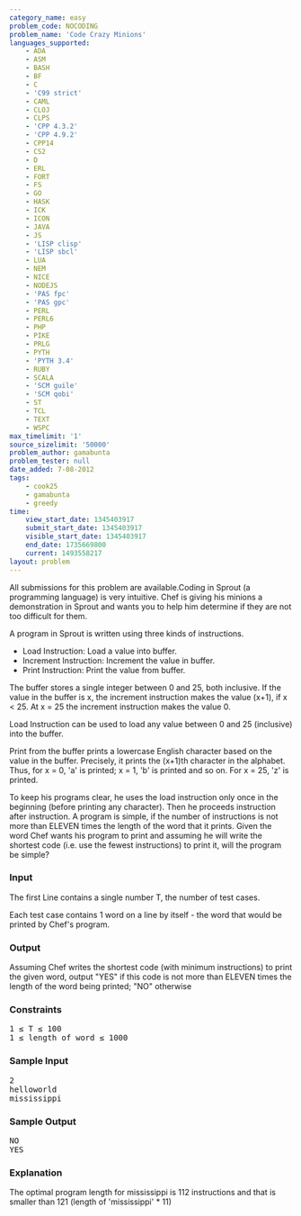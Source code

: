 ```yaml
---
category_name: easy
problem_code: NOCODING
problem_name: 'Code Crazy Minions'
languages_supported:
    - ADA
    - ASM
    - BASH
    - BF
    - C
    - 'C99 strict'
    - CAML
    - CLOJ
    - CLPS
    - 'CPP 4.3.2'
    - 'CPP 4.9.2'
    - CPP14
    - CS2
    - D
    - ERL
    - FORT
    - FS
    - GO
    - HASK
    - ICK
    - ICON
    - JAVA
    - JS
    - 'LISP clisp'
    - 'LISP sbcl'
    - LUA
    - NEM
    - NICE
    - NODEJS
    - 'PAS fpc'
    - 'PAS gpc'
    - PERL
    - PERL6
    - PHP
    - PIKE
    - PRLG
    - PYTH
    - 'PYTH 3.4'
    - RUBY
    - SCALA
    - 'SCM guile'
    - 'SCM qobi'
    - ST
    - TCL
    - TEXT
    - WSPC
max_timelimit: '1'
source_sizelimit: '50000'
problem_author: gamabunta
problem_tester: null
date_added: 7-08-2012
tags:
    - cook25
    - gamabunta
    - greedy
time:
    view_start_date: 1345403917
    submit_start_date: 1345403917
    visible_start_date: 1345403917
    end_date: 1735669800
    current: 1493558217
layout: problem
---
```

All submissions for this problem are available.Coding in Sprout (a programming language) is very intuitive. Chef is giving his minions a demonstration in Sprout and wants you to help him determine if they are not too difficult for them.

A program in Sprout is written using three kinds of instructions.

- Load Instruction: Load a value into buffer.
- Increment Instruction: Increment the value in buffer.
- Print Instruction: Print the value from buffer.

The buffer stores a single integer between 0 and 25, both inclusive. If the value in the buffer is x, the increment instruction makes the value (x+1), if x &lt; 25. At x = 25 the increment instruction makes the value 0.

Load Instruction can be used to load any value between 0 and 25 (inclusive) into the buffer.

Print from the buffer prints a lowercase English character based on the value in the buffer. Precisely, it prints the (x+1)th character in the alphabet. Thus, for x = 0, 'a' is printed; x = 1, 'b' is printed and so on. For x = 25, 'z' is printed.

To keep his programs clear, he uses the load instruction only once in the beginning (before printing any character). Then he proceeds instruction after instruction. A program is simple, if the number of instructions is not more than ELEVEN times the length of the word that it prints. Given the word Chef wants his program to print and assuming he will write the shortest code (i.e. use the fewest instructions) to print it, will the program be simple?

### Input

The first Line contains a single number T, the number of test cases.

Each test case contains 1 word on a line by itself - the word that would be printed by Chef's program.

### Output

Assuming Chef writes the shortest code (with minimum instructions) to print the given word, output "YES" if this code is not more than ELEVEN times the length of the word being printed; "NO" otherwise

### Constraints

<pre>1 ≤ T ≤ 100
1 ≤ length of word ≤ 1000
</pre>
### Sample Input

<pre>2
helloworld
mississippi
</pre>
### Sample Output

<pre>NO
YES
</pre>
### Explanation

The optimal program length for mississippi is 112 instructions and that is smaller than 121 (length of 'mississippi' \* 11)
